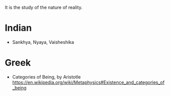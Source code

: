 It is the study of the nature of reality.
# Indian
- Sankhya, Nyaya, Vaisheshika
# Greek
- Categories of Being, by Aristotle https://en.wikipedia.org/wiki/Metaphysics#Existence_and_categories_of_being